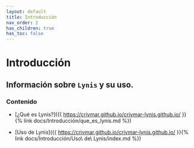 ```yaml
---
layout: default
title: Introducción
nav_order: 2
has_children: true
has_toc: false
---
```


# Introducción

## Información sobre `Lynis` y su uso.

### Contenido

- [¿Qué es Lynis?]({{ https://crivmar.github.io/crivmar-lynis.github.io/ }}{% link docs/Introducción/que_es_lynis.md %})

- [Uso de Lynis]({{ https://crivmar.github.io/crivmar-lynis.github.io/ }}{% link docs/Introducción/Uso\ de\ Lynis/index.md %})



